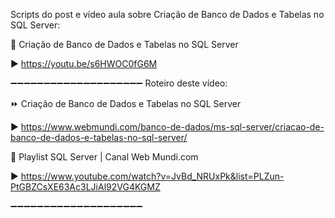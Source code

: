 Scripts do post e vídeo aula sobre Criação de Banco de Dados 
e Tabelas no SQL Server:

🎥 Criação de Banco de Dados e Tabelas no SQL Server 

▶️ https://youtu.be/s6HWOC0fG6M


➖➖➖➖➖➖➖➖➖➖➖➖➖➖➖➖➖➖➖➖
Roteiro deste vídeo: 


⏩ Criação de Banco de Dados e Tabelas no SQL Server

▶️ https://www.webmundi.com/banco-de-dados/ms-sql-server/criacao-de-banco-de-dados-e-tabelas-no-sql-server/

🎥 Playlist SQL Server | Canal Web Mundi.com

▶️ https://www.youtube.com/watch?v=JvBd_NRUxPk&list=PLZun-PtGBZCsXE63Ac3LJiAl92VG4KGMZ

➖➖➖➖➖➖➖➖➖➖➖➖➖➖➖➖➖➖➖➖

